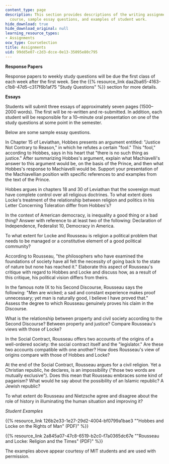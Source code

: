 ```yaml
---
content_type: page
description: This section provides descriptions of the writing assignments for the
  course, sample essay questions, and examples of student work.
hide_download: true
hide_download_original: null
learning_resource_types:
- Assignments
ocw_type: CourseSection
title: Assignments
uid: 99dd5e07-c2d3-dcce-0e13-35095e80c795
---
```


**Response Papers**

Response papers to weekly study questions will be due the first class of each week after the first week. See the {{% resource_link daa2ba65-4163-c1b8-47d5-c317f6b1af75 "Study Questions" %}} section for more details.

**Essays**

Students will submit three essays of approximately seven pages (1500–2000 words). The first will be re-written and re-submitted. In addition, each student will be responsible for a 10–minute oral presentation on one of the study questions at some point in the semester.

Below are some sample essay questions.

In Chapter 15 of Leviathan, Hobbes presents an argument entitled: "Justice Not Contrary to Reason," in which he refutes a certain "fool." This "fool," according to Hobbes, says in his heart that "there is no such thing as justice." After summarizing Hobbes's argument, explain what Machiavelli's answer to this argument would be, on the basis of the Prince, and then what Hobbes's response to Machiavelli would be. Support your presentation of the Machiavellian position with specific references to and examples from the text of the Prince.

Hobbes argues in chapters 18 and 30 of Leviathan that the sovereign must have complete control over all religious doctrines. To what extent does Locke's treatment of the relationship between religion and politics in his Letter Concerning Toleration differ from Hobbes's?

In the context of American democracy, is inequality a good thing or a bad thing? Answer with reference to at least two of the following: Declaration of Independence, Federalist 10, Democracy in America.

To what extent for Locke and Rousseau is religion a political problem that needs to be managed or a constitutive element of a good political community?

According to Rousseau, "the philosophers who have examined the foundations of society have all felt the necessity of going back to the state of nature but none has reached it." Elaborate this aspect of Rousseau's critique with regard to Hobbes and Locke and discuss how, as a result of this critique, his political vision differs from theirs.

In the famous note IX to his Second Discourse, Rousseau says the following: "Men are wicked; a sad and constant experience makes proof unnecessary; yet man is naturally good, I believe I have proved that." Assess the degree to which Rousseau genuinely proves his claim in the Discourse.

What is the relationship between property and civil society according to the Second Discourse? Between property and justice? Compare Rousseau's views with those of Locke?

In the Social Contract, Rousseau offers two accounts of the origins of a well-ordered society: the social contract itself and the "legislator." Are these two accounts compatible with one another? How does Rousseau's view of origins compare with those of Hobbes and Locke?

At the end of the Social Contract, Rousseau argues for a civil religion. Yet a Christian republic, he declares, is an impossibility ("those two words are mutually exclusive"). Does this mean that Rousseau embraces some kind of paganism? What would he say about the possibility of an Islamic republic? A Jewish republic?

To what extent do Rousseau and Nietzsche agree and disagree about the role of history in illuminating the human situation and improving it?

_Student Examples_

{{% resource_link 126b2e33-1e27-29d2-4004-bf0799a1bae3 "\"Hobbes and Locke on the Rights of Man\" (PDF)" %}}

{{% resource_link 2a845a07-47c8-6519-b2c0-f7a0365dc67e "\"Rousseau and Locke: Religion and the Times\" (PDF)" %}}

The examples above appear courtesy of MIT students and are used with permission.
